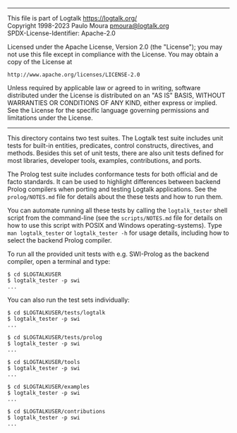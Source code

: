 ________________________________________________________________________

This file is part of Logtalk <https://logtalk.org/>  
Copyright 1998-2023 Paulo Moura <pmoura@logtalk.org>  
SPDX-License-Identifier: Apache-2.0

Licensed under the Apache License, Version 2.0 (the "License");
you may not use this file except in compliance with the License.
You may obtain a copy of the License at

    http://www.apache.org/licenses/LICENSE-2.0

Unless required by applicable law or agreed to in writing, software
distributed under the License is distributed on an "AS IS" BASIS,
WITHOUT WARRANTIES OR CONDITIONS OF ANY KIND, either express or implied.
See the License for the specific language governing permissions and
limitations under the License.
________________________________________________________________________


This directory contains two test suites. The Logtalk test suite includes unit
tests for built-in entities, predicates, control constructs, directives, and
methods. Besides this set of unit tests, there are also unit tests defined
for most libraries, developer tools, examples, contributions, and ports.

The Prolog test suite includes conformance tests for both official and de
facto standards. It can be used to highlight differences between backend
Prolog compilers when porting and testing Logtalk applications. See the
`prolog/NOTES.md` file for details about the these tests and how to run
them.

You can automate running all these tests by calling the `logtalk_tester`
shell script from the command-line (see the `scripts/NOTES.md` file for
details on how to use this script with POSIX and Windows operating-systems).
Type `man logtalk_tester` or `logtalk_tester -h` for usage details, including
how to select the backend Prolog compiler.

To run all the provided unit tests with e.g. SWI-Prolog as the backend
compiler, open a terminal and type:

	$ cd $LOGTALKUSER
	$ logtalk_tester -p swi
	...

You can also run the test sets individually:

	$ cd $LOGTALKUSER/tests/logtalk
	$ logtalk_tester -p swi
	...

	$ cd $LOGTALKUSER/tests/prolog
	$ logtalk_tester -p swi
	...

	$ cd $LOGTALKUSER/tools
	$ logtalk_tester -p swi
	...

	$ cd $LOGTALKUSER/examples
	$ logtalk_tester -p swi
	...

	$ cd $LOGTALKUSER/contributions
	$ logtalk_tester -p swi
	...
